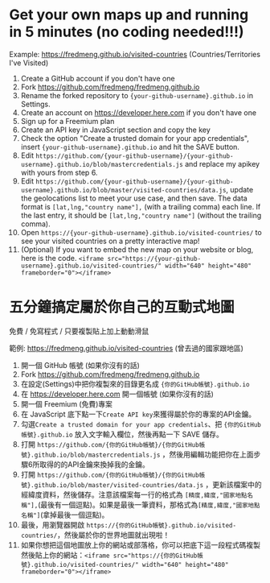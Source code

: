 # Get your own maps up and running in 5 minutes (no coding needed!!!)

Example: https://fredmeng.github.io/visited-countries (Countries/Territories I've Visited)

1. Create a GitHub account if you don't have one
2. Fork https://github.com/fredmeng/fredmeng.github.io
3. Rename the forked repository to `{your-github-username}.github.io` in Settings.
4. Create an account on https://developer.here.com if you don't have one
5. Sign up for a Freemium plan
6. Create an API key in JavaScript section and copy the key
7. Check the option "Create a trusted domain for your app credentials", insert `{your-github-username}.github.io` and hit the SAVE button.
8. Edit `https://github.com/{your-github-username}/{your-github-username}.github.io/blob/mastercredentials.js`
and replace my apikey with yours from step 6.
9. Edit `https://github.com/{your-github-username}/{your-github-username}.github.io/blob/master/visited-countries/data.js`, update the geolocations list to meet your use case, and then save. The data format is `[lat,lng,"country name"],` (with a trailing comma) each line. If the last entry, it should be `[lat,lng,"country name"]` (without the trailing comma).
10. Open `https://{your-github-username}.github.io/visited-countries/` to see your visited countries on a pretty interactive map!
11. (Optional) If you want to embed the new map on your website or blog, here is the code. `<iframe src="https://{your-github-username}.github.io/visited-countries/" width="640" height="480" frameborder="0"></iframe>`

# 五分鐘搞定屬於你自己的互動式地圖 

免費 / 免寫程式 / 只要複製貼上加上動動滑鼠

範例: https://fredmeng.github.io/visited-countries (曾去過的國家跟地區)

1. 開一個 GitHub 帳號 (如果你沒有的話)
2. Fork https://github.com/fredmeng/fredmeng.github.io
3. 在設定(Settings)中把你複製來的目錄更名成 `{你的GitHub帳號}.github.io`
4. 在 https://developer.here.com 開一個帳號 (如果你沒有的話)
5. 開一個 Freemium (免費)專案
6. 在 JavaScript 底下點一下`Create API key`來獲得屬於你的專案的API金鑰。
7. 勾選`Create a trusted domain for your app credentials`、把 `{你的GitHub帳號}.github.io` 放入文字輸入欄位，然後再點一下 SAVE 儲存。
8. 打開 `https://github.com/{你的GitHub帳號}/{你的GitHub帳號}.github.io/blob/mastercredentials.js` ，然後用編輯功能把你在上面步驟6所取得的的API金鑰來換掉我的金鑰。
9. 打開 `https://github.com/{你的GitHub帳號}/{你的GitHub帳號}.github.io/blob/master/visited-countries/data.js` ，更新該檔案中的經緯度資料，然後儲存。注意該檔案每一行的格式為 `[精度,緯度,"國家地點名稱"],`(最後有一個逗點)。如果是最後一筆資料，那格式為`[精度,緯度,"國家地點名稱"]`(拿掉最後一個逗點)。
10. 最後，用瀏覽器開啟 `https://{你的GitHub帳號}.github.io/visited-countries/`，然後屬於你的世界地圖就出現啦！
11. 如果你想把這個地圖放上你的網站或部落格，你可以把底下這一段程式碼複製然後貼上你的網站：`<iframe src="https://{你的GitHub帳號}.github.io/visited-countries/" width="640" height="480" frameborder="0"></iframe>`

